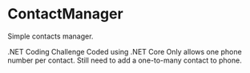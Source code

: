 # ContactManager
Simple contacts manager. 

.NET Coding Challenge
Coded using .NET Core
Only allows one phone number per contact. Still need to add a one-to-many contact to phone.

